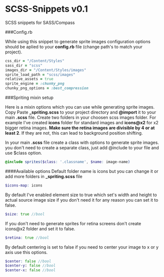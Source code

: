 SCSS-Snippets v0.1
=====================

SCSS snippets for SASS/Compass

###Config.rb

While using this snippet to generate sprite images configuration options should be aplied to your **config.rb** file (change path's to match your project).

 ```ruby
 css_dir = "/Content/Styles"
 sass_dir = "scss"
 images_dir = "/Content/Styles/images"
 sprite_load_path = "scss/images"
 relative_assets = true
 sprite_engine = :chunky_png
 chunky_png_options = :best_compression
 ```

###Spriting mixin setup

Here is a mixin options which you can use while generating sprite images.
Copy Paste **_spriting.scss** to your project directory and **@import** it to your main **.scss** file.
Create two folders in your choosen scss images folder. For example I've created **icons** folder for standard images and **icons@x2** for x2 bigger retina images.
**Make sure the retina images are divisible by 4 or at least 2**. If they are not, this can lead to background position shifting.

In your main **.scss** file create a class with options to generate sprite images. you don't need to create a separate class, just add @include to your file and use $class option.

 ```scss
 @include sprites($class: '.classname', $name: image-name)
 ```

####Available options
Default folder name is icons but you can change it or add more folders in **_spriting.scss** file
 ```scss
 $icons-map: icons
 ```
By default I've enabled element size to true which set's width and height to actual source image size if you don't need it for any reason you can set it to false.
 ```scss
 $size: true //bool
 ```
If you don't need to generate sprites for retina screens don't create icons@x2 folder and set it to false.

 ```scss
 $retina: true //bool
 ```
By default centering is set to false if you need to center your image to x or y axis use this options.
 ```scss
 $center: false //bool
 $center-y: false //bool
 $center-x: false //bool
 ```
